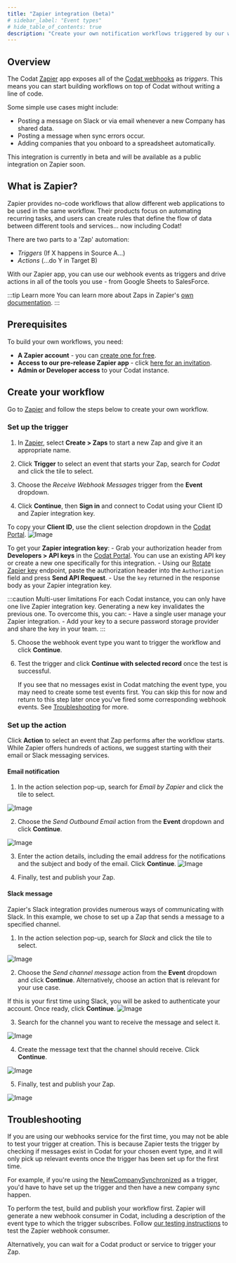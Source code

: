 ```yaml
---
title: "Zapier integration (beta)"
# sidebar_label: "Event types"
# hide_table_of_contents: true
description: "Create your own notification workflows triggered by our webhooks"
---
```


## Overview

The Codat [Zapier](https://zapier.com/) app exposes all of the [Codat webhooks](/using-the-api/webhooks/event-types) as *triggers*. This means you can start building workflows on top of Codat without writing a line of code.

Some simple use cases might include:
- Posting a message on Slack or via email whenever a new Company has shared data.
- Posting a message when sync errors occur.
- Adding companies that you onboard to a spreadsheet automatically.

This integration is currently in beta and will be available as a public integration on Zapier soon.

## What is Zapier?

Zapier provides no-code workflows that allow different web applications to be used in the same workflow. Their products focus on automating recurring tasks, and users can create rules that define the flow of data between different tools and services... now including Codat!

There are two parts to a 'Zap' automation:
- *Triggers* (If X happens in Source A...)
- *Actions* (...do Y in Target B)

With our Zapier app, you can use our webhook events as triggers and drive actions in all of the tools you use - from Google Sheets to SalesForce.

:::tip Learn more
You can learn more about Zaps in Zapier's [own documentation](https://zapier.com/apps/email/integrations/triggerapp?utm_source=codat-docs).
:::

## Prerequisites

To build your own workflows, you need:

- **A Zapier account** -  you can [create one for free](https://zapier.com/sign-up).
- **Access to our pre-release Zapier app** - click [here for an invitation](https://zapier.com/developer/public-invite/202044/c35843349a2aa85193b9f9ec6a9556e7/?utm_source=codat-docs).
- **Admin or Developer access** to your Codat instance.

## Create your workflow

Go to [Zapier](https://zapier.com/app/zaps) and follow the steps below to create your own workflow. 

### Set up the trigger

1. In [Zapier](https://zapier.com/app/zaps), select **Create > Zaps** to start a new Zap and give it an appropriate name.

2. Click **Trigger** to select an event that starts your Zap, search for _Codat_ and click the tile to select.

3. Choose the _Receive Webhook Messages_ trigger from the **Event** dropdown. 

4. Click **Continue**, then **Sign in** and connect to Codat using your Client ID and Zapier integration key.

  To copy your **Client ID**, use the client selection dropdown in the [Codat Portal](https://app.codat.io/).
  ![Image](/img/use-the-api/webhooks-zapier-integration-client-selector.png)

  To get your **Zapier integration key**:
    - Grab your authorization header from **Developers > API keys** in the [Codat Portal](https://app.codat.io/). You can use an existing API key or create a new one specifically for this integration.
    - Using our [Rotate Zapier key](https://docs.codat.io/platform-api#/operations/rotate-zapier-key) endpoint, paste the authorization header into the `Authorization` field and press **Send API Request**.
    - Use the `key` returned in the response body as your Zapier integration key.

  :::caution Multi-user limitations
  For each Codat instance, you can only have one live Zapier integration key. Generating a new key invalidates the previous one. To overcome this, you can: 
    - Have a single user manage your Zapier integration.
    - Add your key to a secure password storage provider and share the key in your team. 
  :::

5. Choose the webhook event type you want to trigger the workflow and click **Continue**.

6. Test the trigger and click **Continue with selected record** once the test is successful.
   
   If you see that no messages exist in Codat matching the event type, you may need to create some test events first. You can skip this for now and return to this step later once you've fired some corresponding webhook events. See [Troubleshooting](#troubleshooting) for more.

### Set up the action

Click **Action** to select an event that Zap performs after the workflow starts. While Zapier offers hundreds of actions, we suggest starting with their email or Slack messaging services.

#### Email notification

1. In the action selection pop-up, search for _Email by Zapier_ and click the tile to select.

  ![Image](/img/use-the-api/webhooks-zapier-integration-email-by-zapier.png)

2. Choose the _Send Outbound Email_ action from the **Event** dropdown and click **Continue**.

  ![Image](/img/use-the-api/webhooks-zapier-integration-send-outbound-email.png)

3. Enter the action details, including the email address for the notifications and the subject and body of the email. Click **Continue**.
  ![Image](/img/use-the-api/webhooks-zapier-integration-construct-email.png)

4. Finally, test and publish your Zap.

#### Slack message

Zapier's Slack integration provides numerous ways of communicating with Slack. In this example, we chose to set up a Zap that sends a message to a specified channel. 

1. In the action selection pop-up, search for _Slack_ and click the tile to select.

  ![Image](/img/use-the-api/webhooks-zapier-integration-slack.png)

2. Choose the _Send channel message_ action from the **Event** dropdown and click **Continue**. Alternatively, choose an action that is relevant for your use case.

  If this is your first time using Slack, you will be asked to authenticate your account. Once ready, click **Continue**. 
  ![Image](/img/use-the-api/webhooks-zapier-integration-slack-select-event.png)

3. Search for the channel you want to receive the message and select it.

  ![Image](/img/use-the-api/webhooks-zapier-integration-slack-select-channel.png)

4. Create the message text that the channel should receive. Click **Continue**.

  ![Image](/img/use-the-api/webhooks-zapier-integration-slack-construct-message.png)

5. Finally, test and publish your Zap.

  ![Image](/img/use-the-api/webhooks-zapier-integration-slack-published-message.png)

## Troubleshooting

If you are using our webhooks service for the first time, you may not be able to test your trigger at creation. This is because Zapier tests the trigger by checking if messages exist in Codat for your chosen event type, and it will only pick up relevant events once the trigger has been set up for the first time. 

For example, if you're using the [NewCompanySynchronized](/using-the-api/webhooks/event-types) as a trigger, you'd have to have set up the trigger and then have a new company sync happen.

To perform the test, build and publish your workflow first. Zapier will generate a new webhook consumer in Codat, including a description of the event type to which the trigger subscribes. Follow [our testing instructions](/using-the-api/webhooks/create-consumer#test-a-webhook-consumer) to test the Zapier webhook consumer.

Alternatively, you can wait for a Codat product or service to trigger your Zap.
